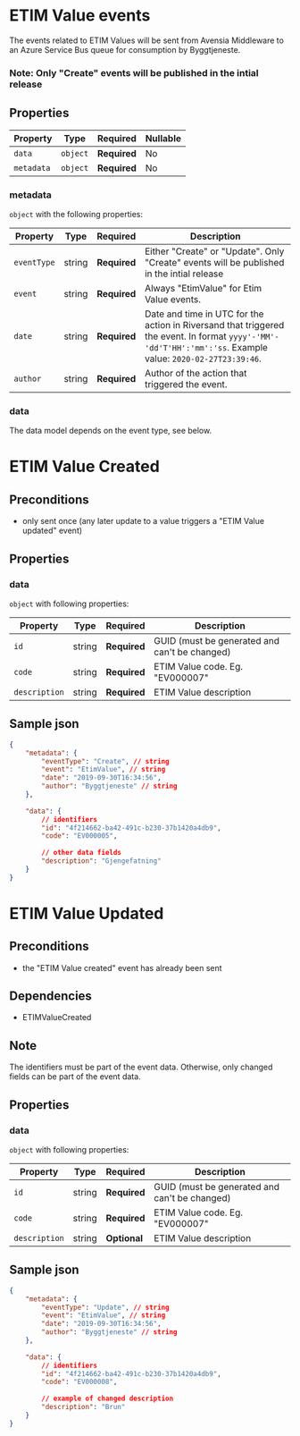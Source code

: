# ETIM Value events

The events related to ETIM Values will be sent from Avensia Middleware to an Azure Service Bus queue for consumption by Byggtjeneste.

### Note: Only "Create" events will be published in the intial release

## Properties

| Property              | Type     | Required     | Nullable |
| --------------------- | -------- | ------------ | -------- |
| `data`                | `object` | **Required** | No       |
| `metadata`            | `object` | **Required** | No       |

### metadata

`object` with the following properties:

| Property          | Type    | Required     | Description |
| ------------------| ------- | ------------ | ------- |
| `eventType`       | string  | **Required** | Either "Create" or "Update". Only "Create" events will be published in the intial release
| `event`           | string  | **Required** | Always "EtimValue" for Etim Value events.
| `date`            | string  | **Required** | Date and time in UTC for the action in Riversand that triggered the event. In format `yyyy'-'MM'-'dd'T'HH':'mm':'ss`. Example value: `2020-02-27T23:39:46`.
| `author`          | string  | **Required** | Author of the action that triggered the event.

### data
The data model depends on the event type, see below.

# ETIM Value Created 

## Preconditions
- only sent once (any later update to a value triggers a "ETIM Value updated" event)

## Properties
### data

`object` with following properties:


| Property                 | Type    | Required     | Description |
| ------------------------ | ------- | ------------ | -------     |
| `id`                     | string  | **Required** | GUID (must be generated and can't be changed)                |
| `code`                   | string  | **Required** | ETIM Value code. Eg. "EV000007" 
| `description`            | string  | **Required** | ETIM Value description 




## Sample json
```json
{
	"metadata": {
		"eventType": "Create", // string
		"event": "EtimValue", // string
		"date": "2019-09-30T16:34:56",
		"author": "Byggtjeneste" // string
	},
	
	"data": {
		// identifiers
		"id": "4f214662-ba42-491c-b230-37b1420a4db9", 
		"code": "EV000005",
		
		// other data fields
		"description": "Gjengefatning"
	}
}

```


# ETIM Value Updated 

## Preconditions
- the "ETIM Value created" event has already been sent

## Dependencies
- ETIMValueCreated

## Note	
The identifiers must be part of the event data.	Otherwise, only changed fields can be part of the event data. 

## Properties
### data

`object` with following properties:


| Property                 | Type    | Required     | Description |
| ------------------------ | ------- | ------------ | -------     |
| `id`                     | string  | **Required** | GUID (must be generated and can't be changed)                |
| `code`                   | string  | **Required** | ETIM Value code. Eg. "EV000007" 
| `description`            | string  | **Optional** | ETIM Value description 


## Sample json
```json
{
	"metadata": {
		"eventType": "Update", // string
		"event": "EtimValue", // string
		"date": "2019-09-30T16:34:56",
		"author": "Byggtjeneste" // string
	},
	
	"data": {
		// identifiers
		"id": "4f214662-ba42-491c-b230-37b1420a4db9", 
		"code": "EV000008",
		
		// example of changed description
		"description": "Brun"
	}
}
```
